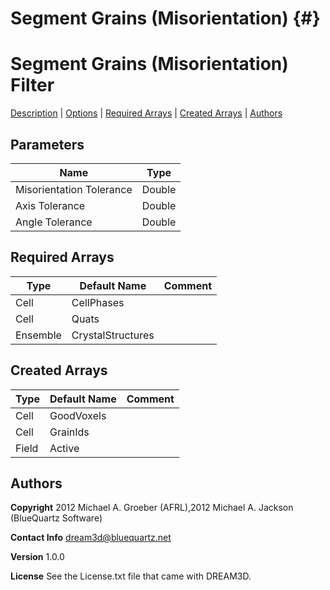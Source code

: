 
Segment Grains (Misorientation) {#}
======
<h1 class="pHeading1">Segment Grains (Misorientation) Filter</h1>
<p class="pCellBody">
<a href="../Filters/SegmentBetaGrains.html#wp2">Description</a>
| <a href="../Filters/SegmentBetaGrains.html#wp3">Options</a>
| <a href="../Filters/SegmentBetaGrains.html#wp4">Required Arrays</a>
| <a href="../Filters/SegmentBetaGrains.html#wp5">Created Arrays</a>
| <a href="../Filters/SegmentBetaGrains.html#wp1">Authors</a> 

## Parameters ##

| Name | Type |
|------|------|
| Misorientation Tolerance | Double |
| Axis Tolerance | Double |
| Angle Tolerance | Double |

## Required Arrays ##

| Type | Default Name | Comment |
|------|--------------|---------|
| Cell | CellPhases |  |
| Cell | Quats |  |
| Ensemble | CrystalStructures |  |

## Created Arrays ##

| Type | Default Name | Comment |
|------|--------------|---------|
| Cell | GoodVoxels |  |
| Cell | GrainIds |  |
| Field | Active |  |

## Authors ##

**Copyright** 2012 Michael A. Groeber (AFRL),2012 Michael A. Jackson (BlueQuartz Software)

**Contact Info** dream3d@bluequartz.net

**Version** 1.0.0

**License**  See the License.txt file that came with DREAM3D.




